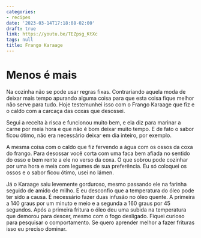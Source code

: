 ```yaml
---
categories:
- recipes
date: '2023-03-14T17:18:08-02:00'
draft: true
link: https://youtu.be/TEZpsg_KtXc
tags: null
title: Frango Karaage
---
```


# Menos é mais

Na cozinha não se pode usar regras fixas. Contrariando aquela moda de deixar mais tempo apurando alguma coisa para que esta coisa fique melhor não serve para tudo. Hoje testemunhei isso com o Frango Karaage que fiz e o caldo com a carcaça das coxas que desossei.

Segui a receita à risca e funcionou muito bem, e ela diz para marinar a carne por meia hora e que não é bom deixar muito tempo. E de fato o sabor ficou ótimo, não era necessário deixar em dia inteiro, por exemplo.

A mesma coisa com o caldo que fiz fervendo a água com os ossos da coxa do frango. Para desossar você corta com uma faca bem afiada no sentido do osso e bem rente a ele no verso da coxa. O que sobrou pode cozinhar por uma hora e meia com legumes de sua preferência. Eu só coloquei os ossos e o sabor ficou ótimo, usei no lámen.

Já o Karaage saiu levemente gorduroso, mesmo passando ele na farinha seguido de amido de milho. E eu desconfio que a temperatura do óleo pode ter sido a causa. É necessário fazer duas infusão no óleo quente. A primeira a 140 graus por um minuto e meio e a segunda a 160 graus por 45 segundos. Após a primeira fritura o óleo deu uma subida na temperatura que demorou para descer, mesmo com o fogo desligado. Fiquei curioso para pesquisar o comportamento. Se quero aprender melhor a fazer frituras isso eu preciso dominar.
